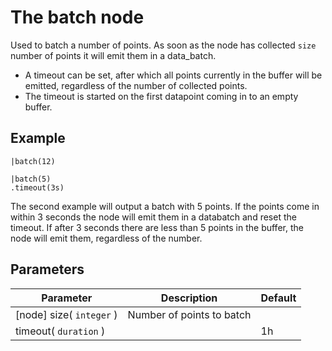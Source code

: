 The batch node
=====================

Used to batch a number of points. 
As soon as the node has collected `size` number of points it will emit them in a data_batch.

* A timeout can be set, after which all points currently in the buffer will be emitted, regardless of the number of collected points.
* The timeout is started on the first datapoint coming in to an empty buffer.

Example
-------
```dfs  
|batch(12)

|batch(5)
.timeout(3s)
```

The second example will output a batch with 5 points. 
If the points come in within 3 seconds the node will emit them in a databatch and reset the timeout.
If after 3 seconds there are less than 5 points in the buffer, the node will emit them, regardless of the number.


Parameters
----------

Parameter     | Description | Default 
--------------|-------------|---------
[node] size( `integer` )| Number of points to batch |
timeout( `duration` )|   | 1h 
 